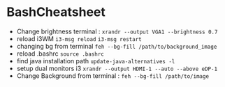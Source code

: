 # BashCheatsheet
- Change brightness terminal :
`xrandr --output VGA1 --brightness 0.7`
- reload i3WM
`i3-msg reload`
`i3-msg restart`
- changing bg from terminal
`feh --bg-fill /path/to/background_image`
- reload .bashrc
`source .bashrc`
- find java installation path
`update-java-alternatives -l`
- setup dual monitors i3 
`xrandr --output HDMI-1 --auto --above eDP-1`
- Change Background from terminal :
`feh --bg-fill /path/to/image`
